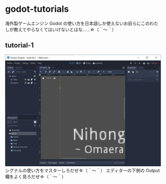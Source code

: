 # godot-tutorials

海外製ゲームエンジン Godot の使い方を日本語しか使えないお前らにこのわたしが教えてやらなくてはいけないとはな……☆（＾～＾）  

## tutorial-1

![20200415godot11.png](./@no-deploy/doc/img/20200415godot11.png)  
シグナルの使い方をマスターしろだぜ☆（＾～＾） エディターの下側の Output 欄をよく見ろだぜ☆（＾～＾）  
